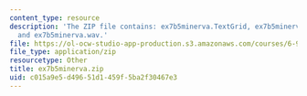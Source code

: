 ```yaml
---
content_type: resource
description: 'The ZIP file contains: ex7b5minerva.TextGrid, ex7b5minerva-ans.TextGrid,
  and ex7b5minerva.wav.'
file: https://ol-ocw-studio-app-production.s3.amazonaws.com/courses/6-911-transcribing-prosodic-structure-of-spoken-utterances-with-tobi-january-iap-2006/c015a9e5d49651d1459f5ba2f30467e3_ex7b5minerva.zip
file_type: application/zip
resourcetype: Other
title: ex7b5minerva.zip
uid: c015a9e5-d496-51d1-459f-5ba2f30467e3
---
```

